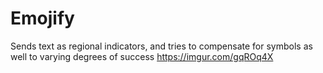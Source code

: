 # Emojify
Sends text as regional indicators, and tries to compensate for symbols as well to varying degrees of success
https://imgur.com/gqROq4X
